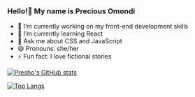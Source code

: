 ### Hello!👋 My name is Precious Omondi 

- 🔭 I’m currently working on my front-end development skills
- 🌱 I’m currently learning React
- 💬 Ask me about CSS and JavaScript
- 😄 Pronouns: she/her
- ⚡ Fun fact: I love fictional stories


[![Presho's GitHub stats](https://github-readme-stats.vercel.app/api?username=Presho99)](https://github.com/Presho99/github-readme-stats)

[![Top Langs](https://github-readme-stats.vercel.app/api/top-langs/?username=Presho99&langs_count=8)](https://github.com/Presho99/github-readme-stats)

